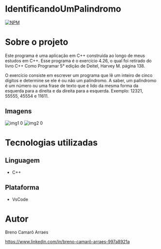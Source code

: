 # IdentificandoUmPalindromo
[![NPM](https://img.shields.io/npm/l/react)](https://github.com/BrenoCamaro/IdentificandoUmPalindromo/blob/main/LICENSE) 

# Sobre o projeto

Este programa é uma aplicação em C++ construída ao longo de meus estudos em C++. Esse programa é o exercício 4.26, o qual
foi retirado do livro C++ Como Programar 5° edição de Deitel, Harvey M. página 138.

O exercício consiste em escrever um programa que lê um inteiro de cinco dígitos e determine se ele é ou não um palíndromo. A saber, um palíndromo é um número ou uma frase de texto que é lido da mesma forma da esquerda para a direita e da direita para a esquerda. Exemplo: 12321, 55555, 45554 e 11611.

## Imagens
![img1 0](https://github.com/BrenoCamaro/IdentificandoUmPalindromo/assets/111977366/e54dd355-fc55-4028-b90c-17c0d2ed6831) 
![img2 0](https://github.com/BrenoCamaro/IdentificandoUmPalindromo/assets/111977366/6610f7a7-539e-4199-9b53-2b0e8a1a8c60)

# Tecnologias utilizadas

## Linguagem
- C++
  
## Plataforma
- VsCode
  
# Autor

Breno Camarô Arraes

https://www.linkedin.com/in/breno-camarô-arraes-997a8921a

